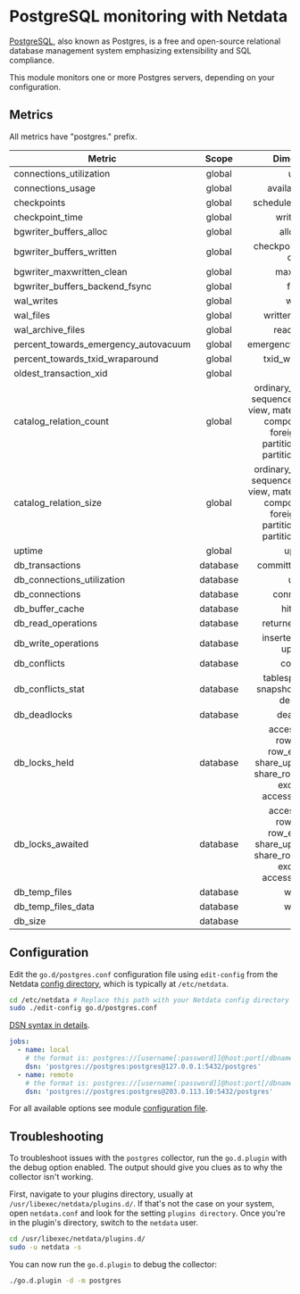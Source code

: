 <!--
title: "PostgreSQL monitoring with Netdata"
description: "Monitor connections, slow queries, InnoDB memory and disk utilization, locks, and more with zero configuration and per-second metric granularity."
custom_edit_url: https://github.com/netdata/go.d.plugin/edit/master/modules/postgres/README.md
sidebar_label: "PostgresSQL"
-->

# PostgreSQL monitoring with Netdata

[PostgreSQL](https://www.postgresql.org/), also known as Postgres, is a free and open-source relational database
management system emphasizing extensibility and SQL compliance.

This module monitors one or more Postgres servers, depending on your configuration.

## Metrics

All metrics have "postgres." prefix.

| Metric                               |  Scope   |                                                                 Dimensions                                                                 |     Units      |
|--------------------------------------|:--------:|:------------------------------------------------------------------------------------------------------------------------------------------:|:--------------:|
| connections_utilization              |  global  |                                                                    used                                                                    |   percentage   |
| connections_usage                    |  global  |                                                              available, used                                                               |  connections   |
| checkpoints                          |  global  |                                                            scheduled, requested                                                            | checkpoints/s  |
| checkpoint_time                      |  global  |                                                                write, sync                                                                 |  milliseconds  |
| bgwriter_buffers_alloc               |  global  |                                                                 allocated                                                                  |      B/s       |
| bgwriter_buffers_written             |  global  |                                                         checkpoint, backend, clean                                                         |      B/s       |
| bgwriter_maxwritten_clean            |  global  |                                                                 maxwritten                                                                 |    events/s    |
| bgwriter_buffers_backend_fsync       |  global  |                                                                   fsync                                                                    |  operations/s  |
| wal_writes                           |  global  |                                                                   writes                                                                   |      B/s       |
| wal_files                            |  global  |                                                             written, recycled                                                              |     files      |
| wal_archive_files                    |  global  |                                                                ready, done                                                                 |    files/s     |
| percent_towards_emergency_autovacuum |  global  |                                                            emergency_autovacuum                                                            |   percentage   |
| percent_towards_txid_wraparound      |  global  |                                                              txid_wraparound                                                               |   percentage   |
| oldest_transaction_xid               |  global  |                                                                    xid                                                                     |      xid       |
| catalog_relation_count               |  global  | ordinary_table, index, sequence, toast_table, view, materialized_view, composite_type, foreign_table, partitioned_table, partitioned_index |   relations    |
| catalog_relation_size                |  global  | ordinary_table, index, sequence, toast_table, view, materialized_view, composite_type, foreign_table, partitioned_table, partitioned_index |       B        |
| uptime                               |  global  |                                                                   uptime                                                                   |    seconds     |
| db_transactions                      | database |                                                            committed, rollback                                                             | transactions/s |
| db_connections_utilization           | database |                                                                    used                                                                    |   percentage   |
| db_connections                       | database |                                                                connections                                                                 |  connections   |
| db_buffer_cache                      | database |                                                                 hit, miss                                                                  |    blocks/s    |
| db_read_operations                   | database |                                                             returned, fetched                                                              |     rows/s     |
| db_write_operations                  | database |                                                         inserted, deleted, updated                                                         |     rows/s     |
| db_conflicts                         | database |                                                                 conflicts                                                                  |   queries/s    |
| db_conflicts_stat                    | database |                                              tablespace, lock, snapshot, bufferpin, deadlock                                               |   queries/s    |
| db_deadlocks                         | database |                                                                 deadlocks                                                                  |  deadlocks/s   |
| db_locks_held                        | database |               access_share, row_share, row_exclusive, share_update, share, share_row_exclusive, exclusive, access_exclusive                |     locks      |
| db_locks_awaited                     | database |               access_share, row_share, row_exclusive, share_update, share, share_row_exclusive, exclusive, access_exclusive                |     locks      |
| db_temp_files                        | database |                                                                  written                                                                   |    files/s     |
| db_temp_files_data                   | database |                                                                  written                                                                   |      B/s       |
| db_size                              | database |                                                                    size                                                                    |       B        |

## Configuration

Edit the `go.d/postgres.conf` configuration file using `edit-config` from the
Netdata [config directory](https://learn.netdata.cloud/docs/configure/nodes), which is typically at `/etc/netdata`.

```bash
cd /etc/netdata # Replace this path with your Netdata config directory
sudo ./edit-config go.d/postgres.conf
```

[DSN syntax in details](https://github.com/go-sql-driver/mysql#dsn-data-source-name).

```yaml
jobs:
  - name: local
    # the format is: postgres://[username[:password]]@host:port[/dbname]?sslmode=[disable|verify-ca|verify-full]
    dsn: 'postgres://postgres:postgres@127.0.0.1:5432/postgres'
  - name: remote
    # the format is: postgres://[username[:password]]@host:port[/dbname]?sslmode=[disable|verify-ca|verify-full]
    dsn: 'postgres://postgres:postgres@203.0.113.10:5432/postgres'
```

For all available options see
module [configuration file](https://github.com/netdata/go.d.plugin/blob/master/config/go.d/postgres.conf).

## Troubleshooting

To troubleshoot issues with the `postgres` collector, run the `go.d.plugin` with the debug option enabled. The output
should give you clues as to why the collector isn't working.

First, navigate to your plugins directory, usually at `/usr/libexec/netdata/plugins.d/`. If that's not the case on your
system, open `netdata.conf` and look for the setting `plugins directory`. Once you're in the plugin's directory, switch
to the `netdata` user.

```bash
cd /usr/libexec/netdata/plugins.d/
sudo -u netdata -s
```

You can now run the `go.d.plugin` to debug the collector:

```bash
./go.d.plugin -d -m postgres
```

